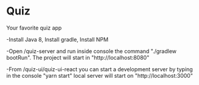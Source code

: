 # Quiz

Your favorite quiz app

-Install Java 8, Install gradle, Install NPM

-Open /quiz-server and run inside console the command "./gradlew bootRun". The project will start in "http://localhost:8080"

-From /quiz-ui/quiz-ui-react you can start a development server by typing in the console "yarn start" local server will start on "http://localhost:3000"